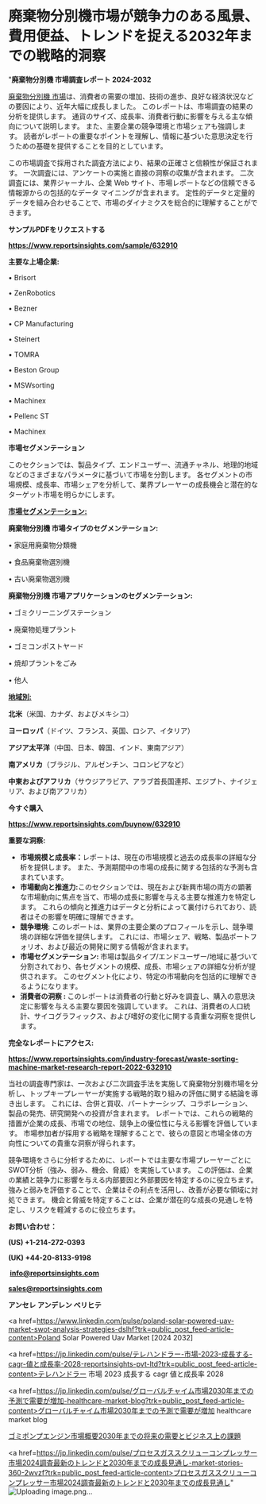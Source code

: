 # 廃棄物分別機市場が競争力のある風景、費用便益、トレンドを捉える2032年までの戦略的洞察

"<strong>廃棄物分別機 市場調査レポート 2024-2032</strong>

<a href=https://www.reportsinsights.com/sample/632910>廃棄物分別機 市場</a>は、消費者の需要の増加、技術の進歩、良好な経済状況などの要因により、近年大幅に成長しました。 このレポートは、市場調査の結果の分析を提供します。 通貨のサイズ、成長率、消費者行動に影響を与える主な傾向について説明します。 また、主要企業の競争環境と市場シェアも強調します。 読者がレポートの重要なポイントを理解し、情報に基づいた意思決定を行うための基礎を提供することを目的としています。

この市場調査で採用された調査方法により、結果の正確さと信頼性が保証されます。 一次調査には、アンケートの実施と直接の洞察の収集が含まれます。 二次調査には、業界ジャーナル、企業 Web サイト、市場レポートなどの信頼できる情報源からの包括的なデータ マイニングが含まれます。 定性的データと定量的データを組み合わせることで、市場のダイナミクスを総合的に理解することができます。

<strong><b>サンプルPDFをリクエストする</b></strong>

<a href=https://www.reportsinsights.com/sample/632910><strong><u>https://www.reportsinsights.com/sample/632910</u></strong></a>

<strong>主要な上場企業:</strong>

• Brisort

• ZenRobotics

• Bezner

• CP Manufacturing

• Steinert

• TOMRA

• Beston Group

• MSWsorting

• Machinex

• Pellenc ST

• Machinex

<strong>市場セグメンテーション</strong>

このセクションでは、製品タイプ、エンドユーザー、流通チャネル、地理的地域などのさまざまなパラメータに基づいて市場を分割します。 各セグメントの市場規模、成長率、市場シェアを分析して、業界プレーヤーの成長機会と潜在的なターゲット市場を明らかにします。

<strong><u>市場セグメンテーション</u></strong><strong><u>:</u></strong>

<strong>廃棄物分別機 市場タイプのセグメンテーション:</strong>

• 家庭用廃棄物分類機

• 食品廃棄物選別機

• 古い廃棄物選別機

<strong>廃棄物分別機 市場アプリケーションのセグメンテーション:</strong>

• ゴミクリーニングステーション

• 廃棄物処理プラント

• ゴミコンポストヤード

• 焼却プラントをごみ

• 他人

<strong><u>地域別</u></strong><strong><u>:</u></strong>

<strong>北米</strong>（米国、カナダ、およびメキシコ）

<strong>ヨーロッパ</strong>（ドイツ、フランス、英国、ロシア、イタリア）

<strong>アジア太平洋</strong>（中国、日本、韓国、インド、東南アジア）

<strong>南アメリカ</strong>（ブラジル、アルゼンチン、コロンビアなど）

<strong>中東およびアフリカ</strong>（サウジアラビア、アラブ首長国連邦、エジプト、ナイジェリア、および南アフリカ）

<strong>今すぐ購入</strong>

<a href=https://www.reportsinsights.com/buynow/632910><strong><u>https://www.reportsinsights.com/buynow/632910</u></strong></a>

<strong>重要な洞察:</strong>
<ul>
  <li><strong>市場規模と成長率：</strong>レポートは、現在の市場規模と過去の成長率の詳細な分析を提供します。 また、予測期間中の市場の成長に関する包括的な予測も含まれています。</li>
  <li><strong>市場動向と推進力:</strong>このセクションでは、現在および新興市場の両方の顕著な市場動向に焦点を当て、市場の成長に影響を与える主要な推進力を特定します。 これらの傾向と推進力はデータと分析によって裏付けられており、読者はその影響を明確に理解できます。</li>
  <li><strong>競争環境</strong>: このレポートは、業界の主要企業のプロフィールを示し、競争環境の詳細な評価を提供します。 これには、市場シェア、戦略、製品ポートフォリオ、および最近の開発に関する情報が含まれます。</li>
  <li><strong>市場セグメンテーション: </strong>市場は製品タイプ/エンドユーザー/地域に基づいて分割されており、各セグメントの規模、成長、市場シェアの詳細な分析が提供されます。 このセグメント化により、特定の市場動向を包括的に理解できるようになります。</li>
  <li><strong>消費者の洞察 : </strong>このレポートは消費者の行動と好みを調査し、購入の意思決定に影響を与える主要な要因を強調しています。 これは、消費者の人口統計、サイコグラフィックス、および嗜好の変化に関する貴重な洞察を提供します。</li>
</ul>
<strong>完全なレポートにアクセス:</strong>

<a href=https://www.reportsinsights.com/industry-forecast/waste-sorting-machine-market-research-report-2022-632910><strong><u><b>https://www.reportsinsights.com/industry-forecast/waste-sorting-machine-market-research-report-2022-632910</b></u></strong></a>

当社の調査専門家は、一次および二次調査手法を実施して廃棄物分別機市場を分析し、トップキープレーヤーが実施する戦略的取り組みの評価に関する結論を導き出します。 これには、合併と買収、パートナーシップ、コラボレーション、製品の発売、研究開発への投資が含まれます。 レポートでは、これらの戦略的措置が企業の成長、市場での地位、競争上の優位性に与える影響を評価しています。 市場参加者が採用する戦略を理解することで、彼らの意図と市場全体の方向性についての貴重な洞察が得られます。

競争環境をさらに分析するために、レポートでは主要な市場プレーヤーごとにSWOT分析（強み、弱み、機会、脅威）を実施しています。 この評価は、企業の業績と競争力に影響を与える内部要因と外部要因を特定するのに役立ちます。 強みと弱みを評価することで、企業はその利点を活用し、改善が必要な領域に対処できます。 機会と脅威を特定することは、企業が潜在的な成長の見通しを特定し、リスクを軽減するのに役立ちます。

<strong>お問い合わせ：</strong>

<strong>(US) +1-214-272-0393</strong>

<strong>(UK) +44-20-8133-9198</strong>

<strong> </strong><a href=info@reportsinsights.com><strong><u>info@reportsinsights.com</u></strong></a>

<a href=sales@reportsinsights.com><strong><u>sales@reportsinsights.com</u></strong></a>

<strong>アンセレ アンデレン ベリヒテ</strong>

<a href=https://www.linkedin.com/pulse/poland-solar-powered-uav-market-swot-analysis-strategies-dslhf?trk=public_post_feed-article-content>Poland Solar Powered Uav Market [2024 2032]</a>

<a href=https://jp.linkedin.com/pulse/テレハンドラー-市場-2023-成長する-cagr-値と成長率-2028-reportsinsights-pvt-ltd?trk=public_post_feed-article-content>テレハンドラー 市場 2023 成長する cagr 値と成長率 2028</a>

<a href=https://jp.linkedin.com/pulse/グローバルチャイム市場2030年までの予測で需要が増加-healthcare-market-blog?trk=public_post_feed-article-content>グローバルチャイム市場2030年までの予測で需要が増加 healthcare market blog</a>

<a href=https://www.linkedin.com/pulse/ゴミポンプエンジン市場概要2030年までの将来の需要とビジネス上の課題-community-market-research-cllzf/>ゴミポンプエンジン市場概要2030年までの将来の需要とビジネス上の課題</a>

<a href=https://jp.linkedin.com/pulse/プロセスガススクリューコンプレッサー市場2024調査最新のトレンドと2030年までの成長見通し-market-stories-360-2wvzf?trk=public_post_feed-article-content>プロセスガススクリューコンプレッサー市場2024調査最新のトレンドと2030年までの成長見通し</a>"
![Uploading image.png…]()
